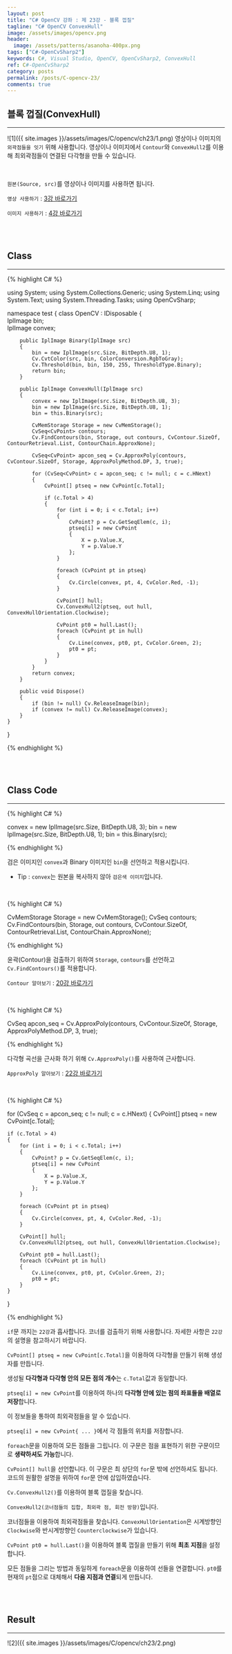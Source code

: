 ```yaml
---
layout: post
title: "C# OpenCV 강좌 : 제 23강 - 블록 껍질"
tagline: "C# OpenCV ConvexHull"
image: /assets/images/opencv.png
header:
  image: /assets/patterns/asanoha-400px.png
tags: ["C#-OpenCvSharp2"]
keywords: C#, Visual Studio, OpenCV, OpenCvSharp2, ConvexHull
ref: C#-OpenCvSharp2
category: posts
permalink: /posts/C-opencv-23/
comments: true
---
```


## 블록 껍질(ConvexHull) ##
----------
![1]({{ site.images }}/assets/images/C/opencv/ch23/1.png)
영상이나 이미지의 `외곽점들을 잇기` 위해 사용합니다. 영상이나 이미지에서 `Contour`와 `ConvexHull2`를 이용해 최외곽점들이 연결된 다각형을 만들 수 있습니다.

<br>

`원본(Source, src)`를 영상이나 이미지를 사용하면 됩니다.

`영상 사용하기` : [3강 바로가기][3강]

`이미지 사용하기` : [4강 바로가기][4강]

<br>
<br>

## Class ##
----------

{% highlight C# %}

using System;
using System.Collections.Generic;
using System.Linq;
using System.Text;
using System.Threading.Tasks;
using OpenCvSharp;

namespace test
{
    class OpenCV : IDisposable
    {  
        IplImage bin;    
        IplImage convex;        
        
        public IplImage Binary(IplImage src)
        {
            bin = new IplImage(src.Size, BitDepth.U8, 1);
            Cv.CvtColor(src, bin, ColorConversion.RgbToGray);
            Cv.Threshold(bin, bin, 150, 255, ThresholdType.Binary);
            return bin;
        }
            
        public IplImage ConvexHull(IplImage src)
        {
            convex = new IplImage(src.Size, BitDepth.U8, 3);
            bin = new IplImage(src.Size, BitDepth.U8, 1);
            bin = this.Binary(src);

            CvMemStorage Storage = new CvMemStorage();
            CvSeq<CvPoint> contours;
            Cv.FindContours(bin, Storage, out contours, CvContour.SizeOf, ContourRetrieval.List, ContourChain.ApproxNone);

            CvSeq<CvPoint> apcon_seq = Cv.ApproxPoly(contours, CvContour.SizeOf, Storage, ApproxPolyMethod.DP, 3, true);

            for (CvSeq<CvPoint> c = apcon_seq; c != null; c = c.HNext)
            {
                CvPoint[] ptseq = new CvPoint[c.Total];

                if (c.Total > 4)
                {
                    for (int i = 0; i < c.Total; i++)
                    {
                        CvPoint? p = Cv.GetSeqElem(c, i);
                        ptseq[i] = new CvPoint
                        {
                            X = p.Value.X,
                            Y = p.Value.Y
                        };
                    }

                    foreach (CvPoint pt in ptseq)
                    {
                        Cv.Circle(convex, pt, 4, CvColor.Red, -1);
                    }

                    CvPoint[] hull;
                    Cv.ConvexHull2(ptseq, out hull, ConvexHullOrientation.Clockwise);

                    CvPoint pt0 = hull.Last();
                    foreach (CvPoint pt in hull)
                    {
                        Cv.Line(convex, pt0, pt, CvColor.Green, 2);
                        pt0 = pt;
                    }
                }
            }  
            return convex;
        }
            
        public void Dispose()
        {
            if (bin != null) Cv.ReleaseImage(bin);        
            if (convex != null) Cv.ReleaseImage(convex);        
        }
    }
}

{% endhighlight %}

<br>
<br>

## Class Code ##
----------

{% highlight C# %}

convex = new IplImage(src.Size, BitDepth.U8, 3);
bin = new IplImage(src.Size, BitDepth.U8, 1);
bin = this.Binary(src);

{% endhighlight %}

검은 이미지인 `convex`과 Binary 이미지인 `bin`을 선언하고 적용시킵니다.

* Tip : `convex`는 원본을 복사하지 않아 `검은색 이미지`입니다.

<br>

{% highlight C# %}

CvMemStorage Storage = new CvMemStorage();
CvSeq<CvPoint> contours;
Cv.FindContours(bin, Storage, out contours, CvContour.SizeOf, ContourRetrieval.List, ContourChain.ApproxNone);

{% endhighlight %}

윤곽(Contour)을 검출하기 위하여 `Storage`, `contours`를 선언하고 `Cv.FindContours()`를 적용합니다.

`Contour 알아보기` : [20강 바로가기][20강]

<br>

{% highlight C# %}

CvSeq<CvPoint> apcon_seq = Cv.ApproxPoly(contours, CvContour.SizeOf, Storage, ApproxPolyMethod.DP, 3, true);

{% endhighlight %}

다각형 곡선을 근사화 하기 위해 `Cv.ApproxPoly()`를 사용하여 근사합니다.

`ApproxPoly 알아보기` : [22강 바로가기][22강]

<br>

{% highlight C# %}

for (CvSeq<CvPoint> c = apcon_seq; c != null; c = c.HNext)
{
    CvPoint[] ptseq = new CvPoint[c.Total];

    if (c.Total > 4)
    {
        for (int i = 0; i < c.Total; i++)
        {
            CvPoint? p = Cv.GetSeqElem(c, i);
            ptseq[i] = new CvPoint
            {
                X = p.Value.X,
                Y = p.Value.Y
            };
        }

        foreach (CvPoint pt in ptseq)
        {
            Cv.Circle(convex, pt, 4, CvColor.Red, -1);
        }

        CvPoint[] hull;
        Cv.ConvexHull2(ptseq, out hull, ConvexHullOrientation.Clockwise);

        CvPoint pt0 = hull.Last();
        foreach (CvPoint pt in hull)
        {
            Cv.Line(convex, pt0, pt, CvColor.Green, 2);
            pt0 = pt;
        }
    }
}  

{% endhighlight %}

`if`문 까지는 `22강`과 흡사합니다. 코너를 검출하기 위해 사용합니다. 자세한 사항은 `22강`의 설명을 참고하시기 바랍니다.

`CvPoint[] ptseq = new CvPoint[c.Total]`을 이용하여 다각형을 만들기 위해 생성자를 만듭니다.

생성될 **다각형과 다각형 안의 모든 점의 개수**는 `c.Total`값과 동일합니다.

`ptseq[i] = new CvPoint`를 이용하여 하나의 **다각형 안에 있는 점의 좌표들을 배열로 저장**합니다.

이 정보들을 통하여 최외곽점들을 알 수 있습니다.

`ptseq[i] = new CvPoint{ ... }`에서 각 점들의 위치를 저장합니다.

`foreach`문을 이용하여 모든 점들을 그립니다. 이 구문은 점을 표현하기 위한 구문이므로 **생략하셔도 가능**합니다.

`CvPoint[] hull`을 선언합니다. 이 구문은 최 상단의 `for`문 밖에 선언하셔도 됩니다. 코드의 원활한 설명을 위하여 `for`문 안에 삽입하였습니다.

`Cv.ConvexHull2()`를 이용하여 블록 껍질을 찾습니다.

`ConvexHull2(코너점들의 집합, 최외곽 점, 회전 방향)`입니다.

코너점들을 이용하여 최외곽점들을 찾습니다. `ConvexHullOrientation`은 시계방향인 `Clockwise`와 반시계방향인 `Counterclockwise`가 있습니다.

`CvPoint pt0 = hull.Last()`을 이용하여 블록 껍질을 만들기 위해 **최초 지점**을 설정합니다.

모든 점들을 그리는 방법과 동일하게 `foreach`문을 이용하여 선들을 연결합니다. `pt0`를 현재의 `pt`점으로 대체해서 **다음 지점과 연결**되게 만듭니다.

<br>
<br>

## Result ##
----------
![2]({{ site.images }}/assets/images/C/opencv/ch23/2.png)

[3강]: https://076923.github.io/posts/C-opencv-3/
[4강]: https://076923.github.io/posts/C-opencv-4/
[20강]: https://076923.github.io/posts/C-opencv-21/
[22강]: https://076923.github.io/posts/C-opencv-22/
